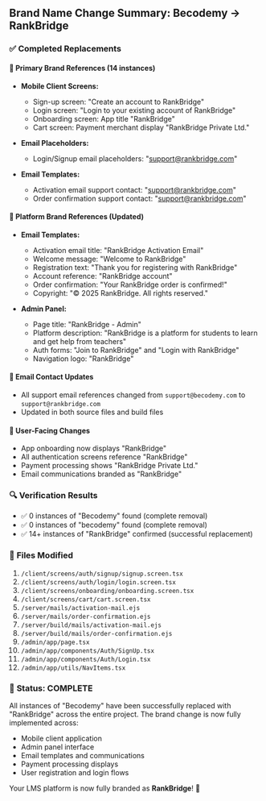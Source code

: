 ## Brand Name Change Summary: Becodemy → RankBridge

### ✅ Completed Replacements

#### 🎯 **Primary Brand References (14 instances)**
- **Mobile Client Screens:**
  - Sign-up screen: "Create an account to RankBridge"
  - Login screen: "Login to your existing account of RankBridge"
  - Onboarding screen: App title "RankBridge"
  - Cart screen: Payment merchant display "RankBridge Private Ltd."

- **Email Placeholders:**
  - Login/Signup email placeholders: "support@rankbridge.com"

- **Email Templates:**
  - Activation email support contact: "support@rankbridge.com"
  - Order confirmation support contact: "support@rankbridge.com"

#### 🏢 **Platform Brand References (Updated)**
- **Email Templates:**
  - Activation email title: "RankBridge Activation Email"
  - Welcome message: "Welcome to RankBridge"
  - Registration text: "Thank you for registering with RankBridge"
  - Account reference: "RankBridge account"
  - Order confirmation: "Your RankBridge order is confirmed!"
  - Copyright: "© 2025 RankBridge. All rights reserved."

- **Admin Panel:**
  - Page title: "RankBridge - Admin"
  - Platform description: "RankBridge is a platform for students to learn and get help from teachers"
  - Auth forms: "Join to RankBridge" and "Login with RankBridge"
  - Navigation logo: "RankBridge"

#### 📧 **Email Contact Updates**
- All support email references changed from `support@becodemy.com` to `support@rankbridge.com`
- Updated in both source files and build files

#### 📱 **User-Facing Changes**
- App onboarding now displays "RankBridge"
- All authentication screens reference "RankBridge"
- Payment processing shows "RankBridge Private Ltd."
- Email communications branded as "RankBridge"

### 🔍 **Verification Results**
- ✅ 0 instances of "Becodemy" found (complete removal)
- ✅ 0 instances of "becodemy" found (complete removal)
- ✅ 14+ instances of "RankBridge" confirmed (successful replacement)

### 📂 **Files Modified**
1. `/client/screens/auth/signup/signup.screen.tsx`
2. `/client/screens/auth/login/login.screen.tsx`
3. `/client/screens/onboarding/onboarding.screen.tsx`
4. `/client/screens/cart/cart.screen.tsx`
5. `/server/mails/activation-mail.ejs`
6. `/server/mails/order-confirmation.ejs`
7. `/server/build/mails/activation-mail.ejs`
8. `/server/build/mails/order-confirmation.ejs`
9. `/admin/app/page.tsx`
10. `/admin/app/components/Auth/SignUp.tsx`
11. `/admin/app/components/Auth/Login.tsx`
12. `/admin/app/utils/NavItems.tsx`

### 🎉 **Status: COMPLETE**
All instances of "Becodemy" have been successfully replaced with "RankBridge" across the entire project. The brand change is now fully implemented across:
- Mobile client application
- Admin panel interface  
- Email templates and communications
- Payment processing displays
- User registration and login flows

Your LMS platform is now fully branded as **RankBridge**! 🚀